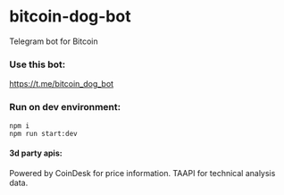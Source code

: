 # bitcoin-dog-bot
Telegram bot for Bitcoin 

### Use this bot:
https://t.me/bitcoin_dog_bot


### Run on dev environment: 
```
npm i
npm run start:dev
```
#### 3d party apis:
Powered by CoinDesk for price information.
TAAPI for technical analysis data.
